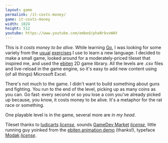 ```yaml
---
layout: game
permalink: /it-costs-money/
game: it-costs-money
width: 1024
height: 512
youtube: https://www.youtube.com/embed/phaNrbvxWAY
---
```


This is *it costs money to be alive*. While learning [Go](https://golang.org/), I was looking for some variety from the [usual](https://adventofcode.com/) [exercises](https://amazon.com/dp/1680501224) I use to learn a new language. I decided to make a small game, looked around for a moderately-priced tileset that inspired me, and used the [ebiten](https://ebiten.org/) 2D game library. All the levels are .csv files and live-reload in the game engine, so it's easy to add new content using (of all things) Microsoft Excel.

There's not much to the game. I didn't want to build something about guns and fighting. You run to the end of the level, picking up as many coins as you can. Go fast: every second or so you lose a coin you've already picked up because, you know, it costs money to be alive. It's a metaphor for the rat race or something.

One playable level is in the game, several more are *in my head*. 

Tileset thanks to [ludicarts](https://ludicarts.itch.io/) *[license](https://www.ludicarts.com/license-2/)*, sounds [GameDev Market](https://www.gamedevmarket.net/) *[license](https://static.gamedevmarket.net/terms-conditions/#pro-licence)*, little running guy yoinked from the [ebiten animation demo](https://ebiten.org/examples/animation.html) (thanks!), typeface [Modak](https://github.com/EkType/Modak) *[license](https://github.com/EkType/Modak/blob/master/OFL.txt)*. 